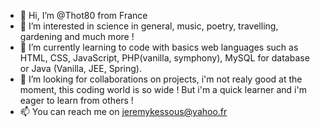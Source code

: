 - 👋 Hi, I’m @Thot80 from France
- 👀 I’m interested in science in general, music, poetry, travelling, gardening and much more !
- 🌱 I’m currently learning to code with basics web languages such as HTML, CSS, JavaScript, PHP(vanilla, symphony), MySQL for database or Java (Vanilla, JEE, Spring).
- 💞️ I’m looking for collaborations on projects, i'm not realy good at the moment, this coding world is so wide ! But i'm a quick learner and i'm eager to learn from others !
- 📫 You can reach me on jeremykessous@yahoo.fr

<!---
Thot80/Thot80 is a ✨ special ✨ repository because its `README.md` (this file) appears on your GitHub profile.
You can click the Preview link to take a look at your changes.
--->
